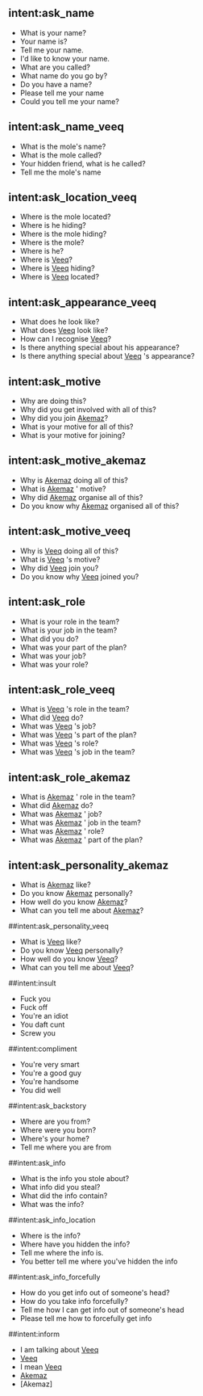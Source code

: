 ## intent:ask_name
- What is your name?
- Your name is?
- Tell me your name.
- I'd like to know your name.
- What are you called?
- What name do you go by?
- Do you have a name?
- Please tell me your name
- Could you tell me your name?

## intent:ask_name_veeq
- What is the mole's name?
- What is the mole called?
- Your hidden friend, what is he called?
- Tell me the mole's name

## intent:ask_location_veeq
- Where is the mole located?
- Where is he hiding?
- Where is the mole hiding?
- Where is the mole?
- Where is he?
- Where is [Veeq](name)?
- Where is [Veeq](name) hiding?
- Where is [Veeq](name) located?

## intent:ask_appearance_veeq
- What does he look like?
- What does [Veeq](name) look like?
- How can I recognise [Veeq](name)?
- Is there anything special about his appearance?
- Is there anything special about [Veeq](name) 's appearance?

## intent:ask_motive
- Why are doing this?
- Why did you get involved with all of this?
- Why did you join [Akemaz](name)?
- What is your motive for all of this?
- What is your motive for joining?

## intent:ask_motive_akemaz
- Why is [Akemaz](name) doing all of this?
- What is [Akemaz](name) ' motive?
- Why did [Akemaz](name) organise all of this?
- Do you know why [Akemaz](name) organised all of this?

## intent:ask_motive_veeq
- Why is [Veeq](name) doing all of this?
- What is [Veeq](name) 's motive?
- Why did [Veeq](name) join you?
- Do you know why [Veeq](name) joined you?

## intent:ask_role
- What is your role in the team?
- What is your job in the team?
- What did you do?
- What was your part of the plan?
- What was your job?
- What was your role?

## intent:ask_role_veeq
- What is [Veeq](name) 's role in the team?
- What did [Veeq](name) do?
- What was [Veeq](name) 's job?
- What was [Veeq](name) 's part of the plan?
- What was [Veeq](name) 's role?
- What was [Veeq](name) 's job in the team?

## intent:ask_role_akemaz
- What is [Akemaz](name) ' role in the team?
- What did [Akemaz](name) do?
- What was [Akemaz](name) ' job?
- What was [Akemaz](name) ' job in the team?
- What was [Akemaz](name) ' role?
- What was [Akemaz](name) ' part of the plan?

## intent:ask_personality_akemaz
- What is [Akemaz](name) like?
- Do you know [Akemaz](name) personally?
- How well do you know [Akemaz](name)?
- What can you tell me about [Akemaz](name)?

##intent:ask_personality_veeq
- What is [Veeq](name) like?
- Do you know [Veeq](name) personally?
- How well do you know [Veeq](name)?
- What can you tell me about [Veeq](name)?

##intent:insult
- Fuck you
- Fuck off
- You're an idiot
- You daft cunt
- Screw you

##intent:compliment
- You're very smart
- You're a good guy
- You're handsome
- You did well

##intent:ask_backstory
- Where are you from?
- Where were you born?
- Where's your home?
- Tell me where you are from

##intent:ask_info
- What is the info you stole about?
- What info did you steal?
- What did the info contain?
- What was the info?

##intent:ask_info_location
- Where is the info?
- Where have you hidden the info?
- Tell me where the info is.
- You better tell me where you've hidden the info

##intent:ask_info_forcefully
- How do you get info out of someone's head?
- How do you take info forcefully?
- Tell me how I can get info out of someone's head
- Please tell me how to forcefully get info

##intent:inform
- I am talking about [Veeq](name)
- [Veeq](name)
- I mean [Veeq](name)
- [Akemaz](name)
- [Akemaz]
